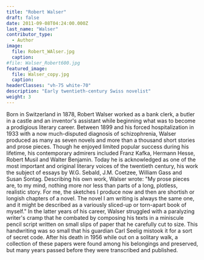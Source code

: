 ```yaml
---
title: "Robert Walser"
draft: false
date: 2011-09-08T04:24:00.000Z
last_name: "Walser"
contributor_type:
  - Author
image:
  file: Robert_WAlser.jpg
  caption:
#file: Walser_Robert600.jpg
featured_image:
  file: Walser_copy.jpg
  caption:
headerClasses: "vh-75 white-70"
description: "Early twentieth-century Swiss novelist"
weight: 3
---
```


Born in Switzerland in 1878, Robert Walser worked as a bank clerk, a butler in a castle and an inventor's assistant while beginning what was to become a prodigious literary career. Between 1899 and his forced hospitalization in 1933 with a now much-disputed diagnosis of schizophrenia, Walser produced as many as seven novels and more than a thousand short stories and prose pieces. Though he enjoyed limited popular success during his lifetime, his contemporary admirers included Franz Kafka, Hermann Hesse, Robert Musil and Walter Benjamin. Today he is acknowledged as one of the most important and original literary voices of the twentieth century, his work the subject of essays by W.G. Sebald, J.M. Coetzee, William Gass and Susan Sontag. Describing his own work, Walser wrote: "My prose pieces are, to my mind, nothing more nor less than parts of a long, plotless, realistic story. For me, the sketches I produce now and then are shortish or longish chapters of a novel. The novel I am writing is always the same one, and it might be described as a variously sliced-up or torn-apart book of myself." In the latter years of his career, Walser struggled with a paralyzing writer's cramp that he combated by composing his texts in a miniscule pencil script written on small slips of paper that he carefully cut to size. This handwriting was so small that his guardian Carl Seelig mistook it for a sort of secret code. After his death in 1956 while out on a solitary walk, a collection of these papers were found among his belongings and preserved, but many years passed before they were transcribed and published.
